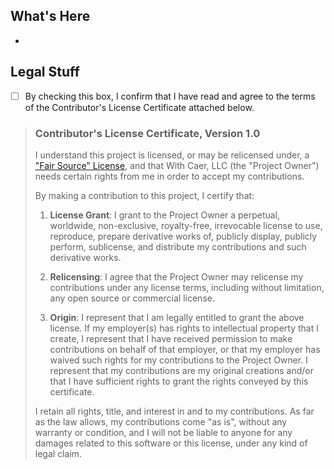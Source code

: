 <!-- Describe your pull request here. -->
## What's Here
- 

<!-- Except for checking the box, do not edit any of the content below here. -->
##  Legal Stuff
- [ ] By checking this box, I confirm that I have read and agree to the terms of the Contributor's License Certificate attached below.

> ### Contributor's License Certificate, Version 1.0
>
> I understand this project is licensed, or may be relicensed under, a ["Fair Source" License](https://fair.io), and that With Caer, LLC (the "Project Owner") needs certain rights from me in order to accept my contributions.
>
> By making a contribution to this project, I certify that:
>
> 1. **License Grant**: I grant to the Project Owner a perpetual, worldwide, non-exclusive, royalty-free, irrevocable license to use, reproduce, prepare derivative works of, publicly display, publicly perform, sublicense, and distribute my contributions and such derivative works.
>
> 2. **Relicensing**: I agree that the Project Owner may relicense my contributions under any license terms, including without limitation, any open source or commercial license.
>
> 3. **Origin**: I represent that I am legally entitled to grant the above license. If my employer(s) has rights to intellectual property that I create, I represent that I have received permission to make contributions on behalf of that employer, or that my employer has waived such rights for my contributions to the Project Owner. I represent that my contributions are my original creations and/or that I have sufficient rights to grant the rights conveyed by this certificate.
>
> I retain all rights, title, and interest in and to my contributions. As far as the law allows, my contributions come "as is", without any warranty or condition, and I will not be liable to anyone for any damages related to this software or this license, under any kind of legal claim.